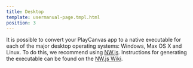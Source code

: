 ```yaml
---
title: Desktop
template: usermanual-page.tmpl.html
position: 3
---
```


It is possible to convert your PlayCanvas app to a native executable for each of the major desktop operating systems: Windows, Max OS X and Linux. To do this, we recommend using [NW.js][1]. Instructions for generating the executable can be found on the [NW.js Wiki][2].

[1]: http://nwjs.io/
[2]: https://github.com/nwjs/nw.js/wiki/How-to-package-and-distribute-your-apps